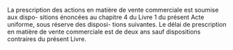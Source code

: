 La prescription des actions en matière de vente commerciale est soumise aux dispo-
sitions énoncées au chapitre 4 du Livre 1 du présent Acte uniforme, sous réserve des disposi-
tions suivantes.
Le délai de prescription en matière de vente commerciale est de deux ans sauf dispositions
contraires du présent Livre.